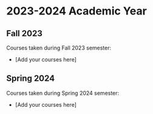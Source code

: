 # 2023-2024 Academic Year

## Fall 2023
Courses taken during Fall 2023 semester:
- [Add your courses here]

## Spring 2024
Courses taken during Spring 2024 semester:
- [Add your courses here]